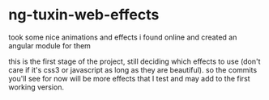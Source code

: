 # ng-tuxin-web-effects
took some nice animations and effects i found online and created an angular module for them

this is the first stage of the project, still deciding which effects to use (don't care if it's css3 or javascript as long as they are beautiful). so the commits you'll see for now will be more effects that I test and may add to the first working version. 
